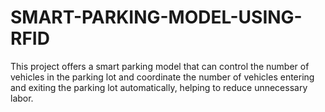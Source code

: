 # SMART-PARKING-MODEL-USING-RFID
This project offers a smart parking model that can control the number of vehicles in the parking lot and coordinate the number of vehicles entering and exiting the parking lot automatically, helping to reduce unnecessary labor.
